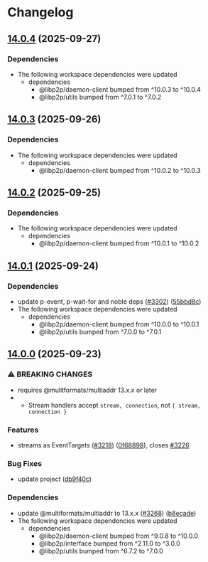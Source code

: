 # Changelog

## [14.0.4](https://github.com/libp2p/js-libp2p/compare/interop-v14.0.3...interop-v14.0.4) (2025-09-27)


### Dependencies

* The following workspace dependencies were updated
  * dependencies
    * @libp2p/daemon-client bumped from ^10.0.3 to ^10.0.4
    * @libp2p/utils bumped from ^7.0.1 to ^7.0.2

## [14.0.3](https://github.com/libp2p/js-libp2p/compare/interop-v14.0.2...interop-v14.0.3) (2025-09-26)


### Dependencies

* The following workspace dependencies were updated
  * dependencies
    * @libp2p/daemon-client bumped from ^10.0.2 to ^10.0.3

## [14.0.2](https://github.com/libp2p/js-libp2p/compare/interop-v14.0.1...interop-v14.0.2) (2025-09-25)


### Dependencies

* The following workspace dependencies were updated
  * dependencies
    * @libp2p/daemon-client bumped from ^10.0.1 to ^10.0.2

## [14.0.1](https://github.com/libp2p/js-libp2p/compare/interop-v14.0.0...interop-v14.0.1) (2025-09-24)


### Dependencies

* update p-event, p-wait-for and noble deps ([#3302](https://github.com/libp2p/js-libp2p/issues/3302)) ([55bbd8c](https://github.com/libp2p/js-libp2p/commit/55bbd8cde12fe1c05e8d264e6e2406ca9fe2f044))
* The following workspace dependencies were updated
  * dependencies
    * @libp2p/daemon-client bumped from ^10.0.0 to ^10.0.1
    * @libp2p/utils bumped from ^7.0.0 to ^7.0.1

## [14.0.0](https://github.com/libp2p/js-libp2p/compare/interop-v13.0.3...interop-v14.0.0) (2025-09-23)


### ⚠ BREAKING CHANGES

* requires @mulitformats/multiaddr 13.x.x or later
* - Stream handlers accept `stream, connection`, not `{ stream, connection }`

### Features

* streams as EventTargets ([#3218](https://github.com/libp2p/js-libp2p/issues/3218)) ([0f68898](https://github.com/libp2p/js-libp2p/commit/0f68898e6503975aae6f2bb6ba36aff65dabdfe8)), closes [#3226](https://github.com/libp2p/js-libp2p/issues/3226)


### Bug Fixes

* update project ([db9f40c](https://github.com/libp2p/js-libp2p/commit/db9f40c4fc4c230444d0f3ca79b65a0053bc35f7))


### Dependencies

* update @multiformats/multiaddr to 13.x.x ([#3268](https://github.com/libp2p/js-libp2p/issues/3268)) ([b8ecade](https://github.com/libp2p/js-libp2p/commit/b8ecade2a725d38d11dd8df888c5abb22e14f26b))
* The following workspace dependencies were updated
  * dependencies
    * @libp2p/daemon-client bumped from ^9.0.8 to ^10.0.0
    * @libp2p/interface bumped from ^2.11.0 to ^3.0.0
    * @libp2p/utils bumped from ^6.7.2 to ^7.0.0
